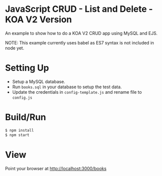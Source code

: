 # JavaScript CRUD - List and Delete - KOA V2 Version

An example to show how to do a KOA V2 CRUD app using MySQL and EJS.

NOTE: This example currently uses babel as ES7 syntax is not included in node yet.

# Setting Up

* Setup a MySQL database.
* Run `books.sql` in your database to setup the test data.
* Update the credentials in `config-template.js` and rename file to `config.js`

# Build/Run

```sh
$ npm install
$ npm start
```

# View
Point your browser at [http://localhost:3000/books](http://localhost:3000/books)


